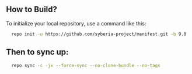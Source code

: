 How to Build?
-------------

To initialize your local repository, use a 
command like this:

```bash
  repo init -u https://github.com/syberia-project/manifest.git -b 9.0
```
  
Then to sync up:
----------------

```bash
  repo sync -c -jx --force-sync --no-clone-bundle --no-tags
```
